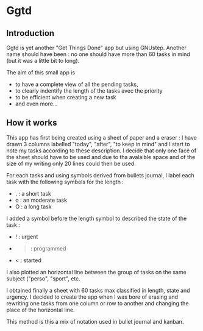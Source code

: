 # Ggtd


## Introduction

Ggtd is yet  another "Get Things Done" app but using GNUstep. Another name should have been  : no one should have more than 60 tasks in mind (but it was a little bit to long). 

The aim of this small app is 
 * to have a complete view of all the pending tasks, 
 * to clearly indentify the length of the tasks avec the priority
 * to be efficient when creating a new task
 * and even more...

## How it works
 
This app has first being created using a sheet of paper and a eraser : I have drawn 3 columns labelled "today", "after", "to keep in mind" and I start to note my tasks according to these description. I decide that only one face of the sheet should have to be used and due to tha avalaible space and of the size of my writing only 20 lines could then be used. 

For each tasks and using symbols derived from bullets journal, I label each task with the following  symbols for the length :
* . : a short task
* o : an moderate task
* O : a long task

I added a symbol before the length symbol to described the state of the task :
* ! : urgent
* > : programmed
* < : started


I also plotted an horizontal line between the group of tasks on the same subject ("perso", "sport", etc.


I obtained finally a sheet with 60 tasks max classified in length, state and urgency. I decided to create the app when I was bore of erasing and rewriting one tasks from one column or row to another and changing the place of the horizontal line.

This method is this a mix of notation used in bullet journal and kanban.

 





 
 
 


